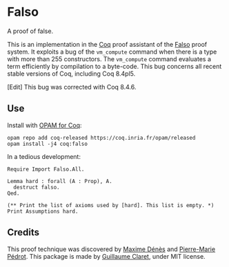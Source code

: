 # Falso
A proof of false.

This is an implementation in the [Coq](https://coq.inria.fr/) proof assistant of the [Falso](http://inutile.club/estatis/falso/) proof system. It exploits a bug of the `vm_compute` command when there is a type with more than 255 constructors. The `vm_compute` command evaluates a term efficiently by compilation to a byte-code. This bug concerns all recent stable versions of Coq, including Coq 8.4pl5.

[Edit] This bug was corrected with Coq 8.4.6.

## Use
Install with [OPAM for Coq](http://coq-blog.clarus.me/use-opam-for-coq.html):

    opam repo add coq-released https://coq.inria.fr/opam/released
    opam install -j4 coq:falso

In a tedious development:

    Require Import Falso.All.

    Lemma hard : forall (A : Prop), A.
      destruct falso.
    Qed.

    (** Print the list of axioms used by [hard]. This list is empty. *)
    Print Assumptions hard.

## Credits
This proof technique was discovered by [Maxime Dénès](http://www.maximedenes.fr/) and [Pierre-Marie Pédrot](http://www.pps.univ-paris-diderot.fr/~pedrot/). This package is made by [Guillaume Claret](http://guillaume.claret.me/), under MIT license.
